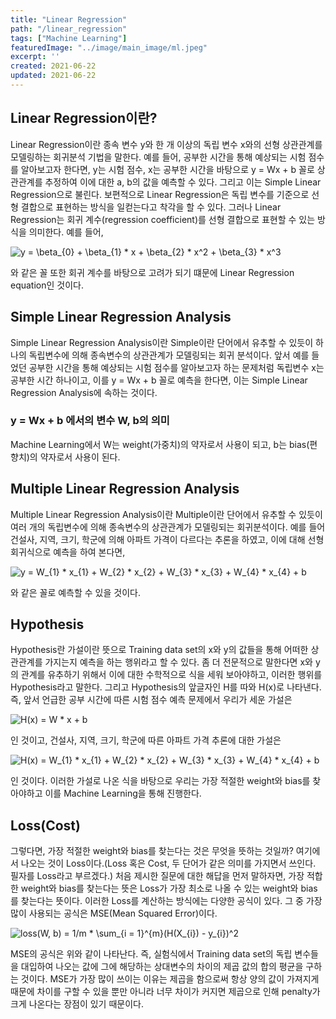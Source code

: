```yaml
---
title: "Linear Regression"
path: "/linear_regression"
tags: ["Machine Learning"]
featuredImage: "../image/main_image/ml.jpeg"
excerpt: ''
created: 2021-06-22
updated: 2021-06-22
---
```


## Linear Regression이란?

Linear Regression이란 종속 변수 y와 한 개 이상의 독립 변수 x와의 선형 상관관계를 모델링하는 회귀분석 기법을 말한다. 예를 들어, 공부한 시간을 통해 예상되는 시험 점수를 알아보고자 한다면, y는 시험 점수, x는 공부한 시간을 바탕으로 y = Wx + b 꼴로 상관관계를 추정하여 이에 대한 a, b의 값을 예측할 수 있다. 그리고 이는 Simple Linear Regression으로 불린다. 보편적으로 Linear Regression은 독립 변수를 기준으로 선형 결합으로 표현하는 방식을 일컫는다고 착각을 할 수 있다. 그러나 Linear Regression는 회귀 계수(regression coefficient)를 선형 결합으로 표현할 수 있는 방식을 의미한다. 예를 들어, 

<img src="https://latex.codecogs.com/svg.image?y&space;=&space;\beta_{0}&space;&plus;&space;\beta_{1}&space;*&space;x&space;&plus;&space;&space;\beta_{2}&space;*&space;x^2&space;&plus;&space;\beta_{3}&space;*&space;x^3" title="y = \beta_{0} + \beta_{1} * x + \beta_{2} * x^2 + \beta_{3} * x^3" />

와 같은 꼴 또한 회귀 계수를 바탕으로 고려가 되기 떄문에 Linear Regression equation인 것이다.

## Simple Linear Regression Analysis

Simple Linear Regression Analysis이란 Simple이란 단어에서 유추할 수 있듯이 하나의 독립변수에 의해 종속변수의 상관관계가 모델링되는 회귀 분석이다. 앞서 예를 들었던 공부한 시간을 통해 예상되는 시험 점수를 알아보고자 하는 문제처럼 독립변수 x는 공부한 시간 하나이고, 이를 y = Wx + b 꼴로 예측을 한다면, 이는 Simple Linear Regression Analysis에 속하는 것이다.

### y = Wx + b 에서의 변수 W, b의 의미

Machine Learning에서 W는 weight(가중치)의 약자로서 사용이 되고, b는 bias(편향치)의 약자로서 사용이 된다.


## Multiple Linear Regression Analysis

Multiple Linear Regression Analysis이란 Multiple이란 단어에서 유추할 수 있듯이 여러 개의 독립변수에 의해 종속변수의 상관관계가 모델링되는 회귀분석이다. 예를 들어 건설사, 지역, 크기, 학군에 의해 아파트 가격이 다르다는 추론을 하였고, 이에 대해 선형 회귀식으로 예측을 하여 본다면,

<img src="https://latex.codecogs.com/svg.image?y&space;=&space;W_{1}&space;*&space;x_{1}&space;&plus;&space;&space;W_{2}&space;*&space;x_{2}&space;&plus;&space;&space;W_{3}&space;*&space;x_{3}&space;&plus;&space;&space;W_{4}&space;*&space;x_{4}&space;&plus;&space;b&space;&space;" title="y = W_{1} * x_{1} + W_{2} * x_{2} + W_{3} * x_{3} + W_{4} * x_{4} + b " />

와 같은 꼴로 예측할 수 있을 것이다.

## Hypothesis

Hypothesis란 가설이란 뜻으로 Training data set의 x와 y의 값들을 통해 어떠한 상관관계를 가지는지 예측을 하는 행위라고 할 수 있다. 좀 더 전문적으로 말한다면 x와 y의 관계를 유추하기 위해서 이에 대한 수학적으로 식을 세워 보아야하고, 이러한 행위를 Hypothesis라고 말한다. 그리고 Hypothesis의 앞글자인 H를 따와 H(x)로 나타낸다. 즉, 앞서 언급한 공부 시간에 따른 시험 점수 예측 문제에서 우리가 세운 가설은

<img src="https://latex.codecogs.com/svg.image?H(x)&space;=&space;W&space;*&space;x&space;&plus;&space;b" title="H(x) = W * x + b" />

인 것이고, 건설사, 지역, 크기, 학군에 따른 아파트 가격 추론에 대한 가설은 

<img src="https://latex.codecogs.com/svg.image?H(x)&space;=&space;W_{1}&space;*&space;x_{1}&space;&plus;&space;&space;W_{2}&space;*&space;x_{2}&space;&plus;&space;&space;W_{3}&space;*&space;x_{3}&space;&plus;&space;&space;W_{4}&space;*&space;x_{4}&space;&plus;&space;b&space;&space;" title="H(x) = W_{1} * x_{1} + W_{2} * x_{2} + W_{3} * x_{3} + W_{4} * x_{4} + b " />

인 것이다. 이러한 가설로 나온 식을 바탕으로 우리는 가장 적절한 weight와 bias를 찾아야하고 이를 Machine Learning을 통해 진행한다.

## Loss(Cost)

그렇다면, 가장 적절한 weight와 bias를 찾는다는 것은 무엇을 뜻하는 것일까? 여기에서 나오는 것이 Loss이다.(Loss 혹은 Cost, 두 단어가 같은 의미를 가지면서 쓰인다. 필자를 Loss라고 부르겠다.) 처음 제시한 질문에 대한 해답을 먼저 말하자면, 가장 적합한 weight와 bias를 찾는다는 뜻은 Loss가 가장 최소로 나올 수 있는 weight와 bias를 찾는다는 뜻이다. 이러한 Loss를 계산하는 방식에는 다양한 공식이 있다. 그 중 가장 많이 사용되는 공식은 MSE(Mean Squared Error)이다.

<img src="https://latex.codecogs.com/svg.image?loss(W,&space;b)&space;=&space;1/m&space;*&space;\sum_{i&space;=&space;1}^{m}(H(X_{i})&space;-&space;y_{i})^2" title="loss(W, b) = 1/m * \sum_{i = 1}^{m}(H(X_{i}) - y_{i})^2" />

MSE의 공식은 위와 같이 나타난다. 즉, 실험식에서 Training data set의 독립 변수들을 대입하여 나오는 값에 그에 해당하는 상대변수의 차이의 제곱 값의 합의 평균을 구하는 것이다. MSE가 가장 많이 쓰이는 이유는 제곱을 함으로써 항상 양의 값이 가져지게 때문에 차이를 구할 수 있을 뿐만 아니라 너무 차이가 커지면 제곱으로 인해 penalty가 크게 나온다는 장점이 있기 때문이다.